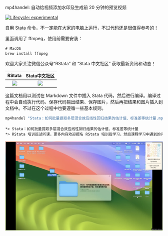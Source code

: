 mp4handel: 自动给视频添加水印及生成前 20 分钟的预览视频

<!-- badges: start -->

[![Lifecycle:
experimental](https://img.shields.io/badge/lifecycle-experimental-orange.svg)](https://www.tidyverse.org/lifecycle/#experimental)
<!-- badges: end -->

自用 Stata 命令，不一定能在大家的电脑上运行，不过代码还是很值得参考的！

里面调用了 ffmpeg，使用前需要安装：

```shell
# MacOS
brew install ffmpeg 
```

欢迎大家关注微信公众号“RStata” 和 “Stata 中文社区” 获取最新资讯和动态！

| RStata | Stata中文社区 |
|:--:|:--:|
| <img src="https://mdniceczx.oss-cn-beijing.aliyuncs.com/image_20201120143454.png" width="50%"/> | <img src="https://mdniceczx.oss-cn-beijing.aliyuncs.com/image_20201120143508.png" width="50%"/> |

这篇文档用以测试在 Markdown 文件中插入 Stata
代码，然后进行编译。编译过程中会自动执行代码、保存代码输出结果、保存图片，然后再把结果和图片插入到文档中。不过在这个过程中也要遵循一些基本规则。

```stata
mp4handel "Stata：如何批量提取多层混合效应线性回归结果的估计值、标准差等统计量.mp4"

*> Stata：如何批量提取多层混合效应线性回归结果的估计值、标准差等统计量
*> RStata 培训班试听课，更多内容欢迎报名 RStata 培训班学习，然后课程学习中遇到的问题都可以随时提问～
```

![](screen.png)

